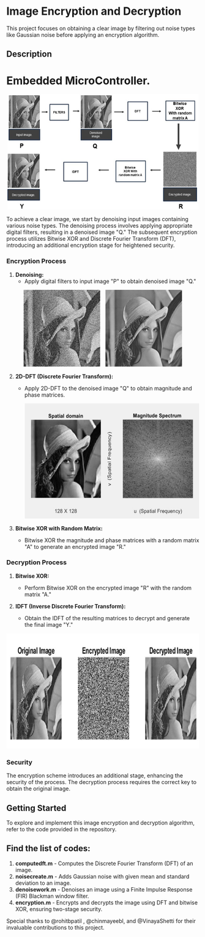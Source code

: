 # Image Encryption and Decryption

This project focuses on obtaining a clear image by filtering out noise types like Gaussian noise before applying an encryption algorithm.

## Description
# Embedded MicroController.

<p align="center">
  <img src="blockdaigram.png" alt="Image 1" width = "500" height = "300" />
</p>





To achieve a clear image, we start by denoising input images containing various noise types. The denoising process involves applying appropriate digital filters, resulting in a denoised image "Q." The subsequent encryption process utilizes Bitwise XOR and Discrete Fourier Transform (DFT), introducing an additional encryption stage for heightened security.

### Encryption Process

1. **Denoising:**
   - Apply digital filters to input image "P" to obtain denoised image "Q."
  
<p align="center">
  <img src="noisyimage.jpg" alt="Noisy Image" width="200" height = "200"style="display:inline-block; margin-right:10px;"/>
  <img src="denoisedimage.png" alt="Denoised Image" width="200" height = "200" style="display:inline-block;"/>
</p>




2. **2D-DFT (Discrete Fourier Transform):**
   - Apply 2D-DFT to the denoised image "Q" to obtain magnitude and phase matrices.
  
      <p align="center">
       <img src="dft.png" alt="Image 1" width = "500" height = "300" />
          </p>

3. **Bitwise XOR with Random Matrix:**
   - Bitwise XOR the magnitude and phase matrices with a random matrix "A" to generate an encrypted image "R."

### Decryption Process

1. **Bitwise XOR:**
   - Perform Bitwise XOR on the encrypted image "R" with the random matrix "A."

2. **IDFT (Inverse Discrete Fourier Transform):**
   - Obtain the IDFT of the resulting matrices to decrypt and generate the final image "Y."

     
<p align="center">
  <img src="encyrp.png" alt="Image 1"  height = "300" />
</p>


### Security

The encryption scheme introduces an additional stage, enhancing the security of the process. The decryption process requires the correct key to obtain the original image.

## Getting Started

To explore and implement this image encryption and decryption algorithm, refer to the code provided in the repository. 

## Find the list of codes:

1. **computedft.m** - Computes the Discrete Fourier Transform (DFT) of an image.
2. **noisecreate.m** - Adds Gaussian noise with given mean and standard deviation to an image.
3. **denoisework.m** - Denoises an image using a Finite Impulse Response (FIR) Blackman window filter.
4. **encryption.m** - Encrypts and decrypts the image using DFT and bitwise XOR, ensuring two-stage security.

Special thanks to @rohitbpatil , @chinmayeebl, and @VinayaShetti for their invaluable contributions to this project.


